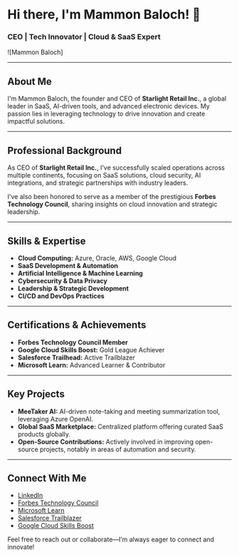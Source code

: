 # Hi there, I'm Mammon Baloch! 👋

### CEO | Tech Innovator | Cloud & SaaS Expert

![Mammon Baloch]

---

## About Me
I'm Mammon Baloch, the founder and CEO of **Starlight Retail Inc.**, a global leader in SaaS, AI-driven tools, and advanced electronic devices. My passion lies in leveraging technology to drive innovation and create impactful solutions.

---

## Professional Background
As CEO of **Starlight Retail Inc.**, I’ve successfully scaled operations across multiple continents, focusing on SaaS solutions, cloud security, AI integrations, and strategic partnerships with industry leaders.

I've also been honored to serve as a member of the prestigious **Forbes Technology Council**, sharing insights on cloud innovation and strategic leadership.

---

## Skills & Expertise
- **Cloud Computing:** Azure, Oracle, AWS, Google Cloud
- **SaaS Development & Automation**
- **Artificial Intelligence & Machine Learning**
- **Cybersecurity & Data Privacy**
- **Leadership & Strategic Development**
- **CI/CD and DevOps Practices**

---

## Certifications & Achievements
- **Forbes Technology Council Member**
- **Google Cloud Skills Boost:** Gold League Achiever
- **Salesforce Trailhead:** Active Trailblazer
- **Microsoft Learn:** Advanced Learner & Contributor

---

## Key Projects
- **MeeTaker AI:** AI-driven note-taking and meeting summarization tool, leveraging Azure OpenAI.
- **Global SaaS Marketplace:** Centralized platform offering curated SaaS products globally.
- **Open-Source Contributions:** Actively involved in improving open-source projects, notably in areas of automation and security.

---

## Connect With Me
- [LinkedIn](https://www.linkedin.com/in/mammonbaloch/)
- [Forbes Technology Council](https://councils.forbes.com/profile/Mammon-Baloch-CEO-Starlight-Retail-Inc/6b40f2c5-fbd0-4109-a729-a05b5ea23cbf)
- [Microsoft Learn](https://learn.microsoft.com/en-us/users/mammonbaloch/)
- [Salesforce Trailblazer](https://www.salesforce.com/trailblazer/starlightretailceo)
- [Google Cloud Skills Boost](https://www.cloudskillsboost.google/public_profiles/17a71dae-9e46-4aae-9cc5-a0fcf4abfbab)

Feel free to reach out or collaborate—I’m always eager to connect and innovate!
